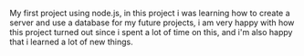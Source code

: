 My first project using node.js, in this project i was learning how to create a server and use a database for my future projects, i am very happy with how this project turned out
since i spent a lot of time on this, and i'm also happy that i learned a lot of new things. 
